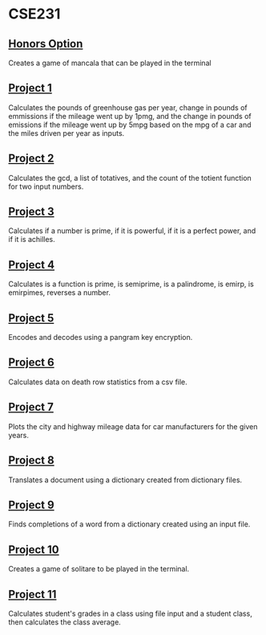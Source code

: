 # CSE231
## [Honors Option](/HonorsOption)
Creates a game of mancala that can be played in the terminal

## [Project 1](/Project1)
Calculates the pounds of greenhouse gas per year, change in pounds of emmissions if the mileage went up by 1pmg, and the change in pounds of emissions if the mileage went up by 5mpg based on the mpg of a car and the miles driven per year as inputs.

## [Project 2](/Project2)
Calculates the gcd, a list of totatives, and the count of the totient function for two input numbers.

## [Project 3](/Project3)
Calculates if a number is prime, if it is powerful, if it is a perfect power, and if it is achilles.

## [Project 4](/Project4)
Calculates is a function is prime, is semiprime, is a palindrome, is emirp, is emirpimes, reverses a number.

## [Project 5](/Project5)
Encodes and decodes using a pangram key encryption.

## [Project 6](/Project6)
Calculates data on death row statistics from a csv file.

## [Project 7](/Project7)
Plots the city and highway mileage data for car manufacturers for the given years.

## [Project 8](/Project8)
Translates a document using a dictionary created from dictionary files.

## [Project 9](/Project9)
Finds completions of a word from a dictionary created using an input file. 

## [Project 10](/Project10)
Creates a game of solitare to be played in the terminal.

## [Project 11](/Project11)
Calculates student's grades in a class using file input and a student class, then calculates the class average.
